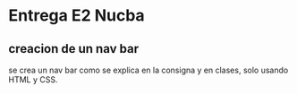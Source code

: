 # Entrega E2 Nucba

## creacion de un nav bar 

se crea un nav bar como se explica en la consigna y en clases, solo usando HTML y CSS.
